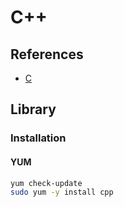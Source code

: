 # C++

## References

- [C](/c.md)

## Library

### Installation

#### YUM

```sh
yum check-update
sudo yum -y install cpp
```
